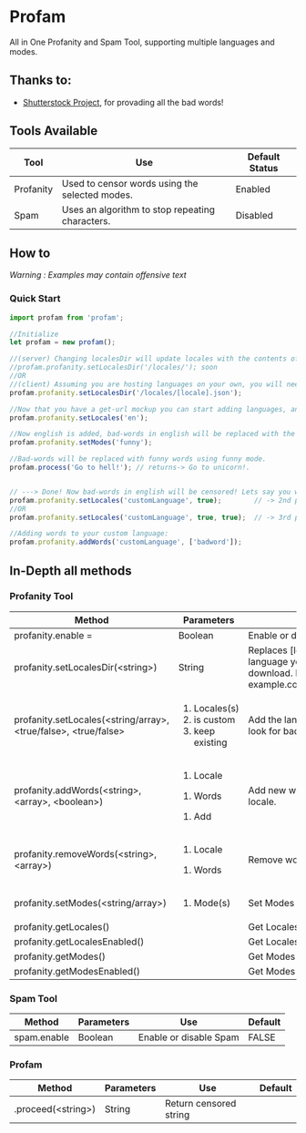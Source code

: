 # Profam
All in One Profanity and Spam Tool, supporting multiple languages and modes.

## Thanks to:
- [Shutterstock Project](https://github.com/shutterstock/List-of-Dirty-Naughty-Obscene-and-Otherwise-Bad-Words), for provading all the bad words!

## Tools Available
| Tool | Use | Default Status |
| --- | --- | --- |
| Profanity | Used to censor words using the selected modes. | Enabled |
| Spam | Uses an algorithm to stop repeating characters. | Disabled |


## How to
*Warning : Examples may contain offensive text*

### Quick Start

```javascript
import profam from 'profam';

//Initialize
let profam = new profam();

//(server) Changing localesDir will update locales with the contents of the dir
//profam.profanity.setLocalesDir('/locales/'); soon
//OR
//(client) Assuming you are hosting languages on your own, you will need to specify a get-url mockup.
profam.profanity.setLocalesDir('/locales/[locale].json');

//Now that you have a get-url mockup you can start adding languages, and profam will take care of the rest.
profam.profanity.setLocales('en');

//Now english is added, bad-words in english will be replaced with the default mode's text. To change it:
profam.profanity.setModes('funny');

//Bad-words will be replaced with funny words using funny mode.
profam.process('Go to hell!'); // returns-> Go to unicorn!.


// ---> Done! Now bad-words in english will be censored! Lets say you want to add a custom language:
profam.profanity.setLocales('customLanguage', true);        // -> 2nd param: marks it as custom
//OR
profam.profanity.setLocales('customLanguage', true, true);  // -> 3rd param: simply *adds* a new language, instead of replacing english.

//Adding words to your custom language:
profam.profanity.addWords('customLanguage', ['badword']);
```


## In-Depth all methods

### Profanity Tool
|	Method	|	Parameters	|	Use	|	Default	|
|	-----	|	-----	|	-----	|	-----	|
|	profanity.enable =	|	Boolean	|	Enable or disable profanity	|	TRUE	|
|	profanity.setLocalesDir(\<string\>)	|	String	|	Replaces [locale] with the language you want to download. Ex: example.com/locales/[locale].js	|	null	|
|	profanity.setLocales(\<string/array\>, \<true/false\>, \<true/false\>	|	<ol><li>Locales(s)</li><li>is custom</li><li>keep existing</li></ol>	|	Add the languages you wonna look for bad-words	|	<ol><li>Empty</li><li>false</li><li>false</li></ol>	|
|	profanity.addWords(\<string\>, \<array\>, \<boolean\>)	|	<ol><li>Locale</li></ol><ol><li>Words</li></ol><ol><li>Add</li></ol>	|	Add new words in selected locale.	|		|
|	profanity.removeWords(\<string\>, \<array\>)	|	<ol><li>Locale</li></ol><ol><li>Words</li></ol>	|	Remove words from locale.	|		|
|	profanity.setModes(\<string/array\>)	|	<ol><li>Mode(s)</li></ol>	|	Set Modes	|	asterisks-obscure	|
|	profanity.getLocales()	|		|	Get Locales	|		|
|	profanity.getLocalesEnabled()	|		|	Get Locales Enabled	|		|
|	profanity.getModes()	|		|	Get Modes	|		|
|	profanity.getModesEnabled()	|		|	Get Modes Enabled	|		|

### Spam Tool
|	Method	|	Parameters	|	Use	|	Default	|
|	-----	|	-----	|	-----	|	-----	|
|	spam.enable	|	Boolean	|	Enable or disable Spam	|	FALSE	|

### Profam
|	Method	|	Parameters	|	Use	|	Default	|
|	-----	|	-----	|	-----	|	-----	|
|	.proceed(\<string\>)	|	String	|	Return censored string	|		|
